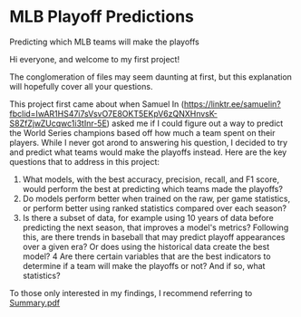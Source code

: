 # MLB Playoff Predictions
Predicting which MLB teams will make the playoffs

Hi everyone, and welcome to my first project!

The conglomeration of files may seem daunting at first, but this explanation will hopefully cover all your questions.

This project first came about when Samuel In (https://linktr.ee/samuelin?fbclid=IwAR1HS47i7sVsvO7E8OKT5EKpV6zQNXHnvsK-S8ZfZjwZUcqwc1i3tInr-5E) asked me if I could figure out a way to predict the World Series champions based off how much a team spent on their players. While I never got arond to answering his question, I decided to try and predict what teams would make the playoffs instead. Here are the key questions that to address in this project:

1. What models, with the best accuracy, precision, recall, and F1 score, would perform the best at predicting which teams made the playoffs?
2. Do models perform better when trained on the raw, per game statistics, or perform better using ranked statistics compared over each season?
3. Is there a subset of data, for example using 10 years of data before predicting the next season, that improves a model's metrics? Following this, are there trends in baseball that may predict playoff appearances over a given era? Or does using the historical data create the best model?
4 Are there certain variables that are the best indicators to determine if a team will make the playoffs or not? And if so, what statistics?

To those only interested in my findings, I recommend referring to [Summary.pdf](docs/summary.pdf)
